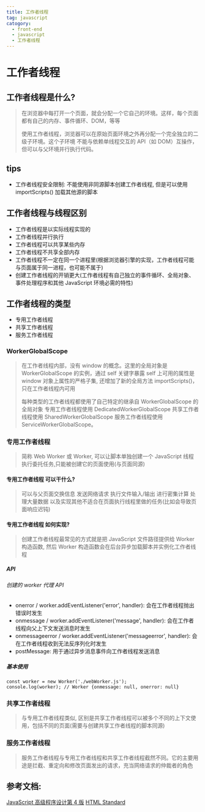 ```yaml
---
title: 工作者线程
tag: javascript
catogory:
  - front-end
  - javascript
  - 工作者线程
---
```


# 工作者线程

## 工作者线程是什么?

> 在浏览器中每打开一个页面，就会分配一个它自己的环境。这样，每个页面都有自己的内存、事件循环、DOM，等等
>
> 使用工作者线程，浏览器可以在原始页面环境之外再分配一个完全独立的二级子环境。这个子环境
> 不能与依赖单线程交互的 API（如 DOM）互操作，但可以与父环境并行执行代码。

## tips

- 工作者线程安全限制: 不能使用非同源脚本创建工作者线程, 但是可以使用 importScripts() 加载其他源的脚本

## 工作者线程与线程区别

- 工作者线程是以实际线程实现的
- 工作者线程并行执行
- 工作者线程可以共享某些内存
- 工作者线程不共享全部内存
- 工作者线程不一定在同一个进程里(根据浏览器引擎的实现，工作者线程可能与页面属于同一进程，也可能不属于)
- 创建工作者线程的开销更大(工作者线程有自己独立的事件循环、全局对象、事件处理程序和其他 JavaScript 环境必需的特性)

## 工作者线程的类型

- 专用工作者线程
- 共享工作者线程
- 服务工作者线程

### WorkerGlobalScope

> 在工作者线程内部，没有 window 的概念。这里的全局对象是 WorkerGlobalScope 的实例，通过 self 关键字暴露
> self 上可用的属性是 window 对象上属性的严格子集, 还增加了新的全局方法 importScripts()，只在工作者线程内可用
>
> 每种类型的工作者线程都使用了自己特定的继承自 WorkerGlobalScope 的全局对象
> 专用工作者线程使用 DedicatedWorkerGlobalScope
> 共享工作者线程使用 SharedWorkerGlobalScope
> 服务工作者线程使用 ServiceWorkerGlobalScope。

### 专用工作者线程

> 简称 Web Worker 或 Worker, 可以让脚本单独创建一个 JavaScript 线程执行委托任务,只能被创建它的页面使用(与页面同源)

#### 专用工作者线程 可以干什么?

> 可以与父页面交换信息
> 发送网络请求
> 执行文件输入/输出
> 进行密集计算
> 处理大量数据
> 以及实现其他不适合在页面执行线程里做的任务(比如会导致页面响应迟钝)

#### 专用工作者线程 如何实现?

> 创建工作者线程最常见的方式就是把 JavaScript 文件路径提供给 Worker 构造函数, 然后 Worker 构造函数会在后台异步加载脚本并实例化工作者线程

##### API

###### 创建的 worker 代理 API

- onerror / worker.addEventListener('error', handler): 会在工作者线程抛出错误时发生
- onmessage / worker.addEventListener('message', handler): 会在工作者线程向父上下文发送消息时发生
- onmessageerror / worker.addEventListener('messageerror', handler): 会在工作者线程收到无法反序列化时发生
- postMessage: 用于通过异步消息事件向工作者线程发送消息

##### 基本使用

```
const worker = new Worker('./webWorker.js');
console.log(worker); // Worker {onmessage: null, onerror: null}
```

### 共享工作者线程

> 与专用工作者线程类似, 区别是共享工作者线程可以被多个不同的上下文使用，包括不同的页面(需要与创建共享工作者线程的脚本同源)

### 服务工作者线程

> 服务工作者线程与专用工作者线程和共享工作者线程截然不同。它的主要用途是拦截、重定向和修改页面发出的请求，充当网络请求的仲裁者的角色

## 参考文档:

[JavaScript 高级程序设计第 4 版]()
[HTML Standard](https://html.spec.whatwg.org/)
